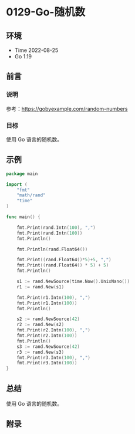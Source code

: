 # 0129-Go-随机数

## 环境

- Time 2022-08-25
- Go 1.19

## 前言

### 说明

参考：<https://gobyexample.com/random-numbers>

### 目标

使用 Go 语言的随机数。

## 示例

```go
package main

import (
    "fmt"
    "math/rand"
    "time"
)

func main() {

    fmt.Print(rand.Intn(100), ",")
    fmt.Print(rand.Intn(100))
    fmt.Println()

    fmt.Println(rand.Float64())

    fmt.Print((rand.Float64()*5)+5, ",")
    fmt.Print((rand.Float64() * 5) + 5)
    fmt.Println()

    s1 := rand.NewSource(time.Now().UnixNano())
    r1 := rand.New(s1)

    fmt.Print(r1.Intn(100), ",")
    fmt.Print(r1.Intn(100))
    fmt.Println()

    s2 := rand.NewSource(42)
    r2 := rand.New(s2)
    fmt.Print(r2.Intn(100), ",")
    fmt.Print(r2.Intn(100))
    fmt.Println()
    s3 := rand.NewSource(42)
    r3 := rand.New(s3)
    fmt.Print(r3.Intn(100), ",")
    fmt.Print(r3.Intn(100))
}
```

## 总结

使用 Go 语言的随机数。

## 附录
